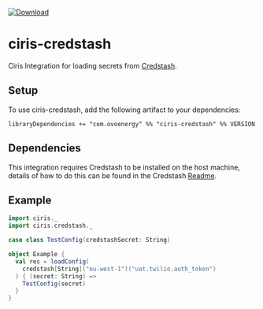 [ ![Download](https://api.bintray.com/packages/ovotech/maven/ciris-credstash/images/download.svg) ](https://bintray.com/ovotech/maven/ciris-credstash/_latestVersion)
# ciris-credstash
Ciris Integration for loading secrets from [Credstash](https://github.com/fugue/credstash). 

Setup
-----
To use ciris-credstash, add the following artifact to your dependencies: 

```
libraryDependencies += "com.ovoenergy" %% "ciris-credstash" %% VERSION

```

Dependencies
------------

This integration requires Credstash to be installed on the host machine, details of how to do this can be found in the Credstash [Readme](https://github.com/fugue/credstash). 


Example
-------
```scala
import ciris._
import ciris.credstash._

case class TestConfig(credstashSecret: String)

object Example {
  val res = loadConfig(
    credstash[String]("eu-west-1")("uat.twilio.auth_token")
  ) { (secret: String) =>
    TestConfig(secret)
  }
}
```
